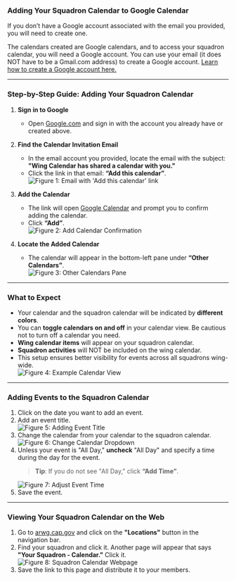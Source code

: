 ### Adding Your Squadron Calendar to Google Calendar

If you don’t have a Google account associated with the email you provided, you will need to create one.

The calendars created are Google calendars, and to access your squadron calendar, you will need a Google account. You can use your email (it does NOT have to be a Gmail.com address) to create a Google account. [Learn how to create a Google account here.](https://github.com/at3davis/my_CAP_Project/CreateGoogleAcct.md)

---

### Step-by-Step Guide: Adding Your Squadron Calendar

1. **Sign in to Google**
   - Open [Google.com](https://www.google.com) and sign in with the account you already have or created above.

2. **Find the Calendar Invitation Email**
   - In the email account you provided, locate the email with the subject:  
     **"Wing Calendar has shared a calendar with you."**
   - Click the link in that email: **“Add this calendar”**.  
     <img src="https://at3davis.github.io/my_CAP_Project/images/Figure1a.png" alt="Figure 1: Email with 'Add this calendar' link" style="max-width: 100%; height: auto;">

3. **Add the Calendar**
   - The link will open [Google Calendar](https://calendar.google.com) and prompt you to confirm adding the calendar.
   - Click **“Add”**.  
     <img src="https://at3davis.github.io/my_CAP_Project/images/Figure1b.png" alt="Figure 2: Add Calendar Confirmation" style="max-width: 100%; height: auto;">

4. **Locate the Added Calendar**
   - The calendar will appear in the bottom-left pane under **“Other Calendars”**.  
     <img src="https://at3davis.github.io/my_CAP_Project/images/Figure3a.png" alt="Figure 3: Other Calendars Pane" style="max-width: 100%; height: auto;">

---

### What to Expect

- Your calendar and the squadron calendar will be indicated by **different colors**.
- You can **toggle calendars on and off** in your calendar view. Be cautious not to turn off a calendar you need.
- **Wing calendar items** will appear on your squadron calendar.
- **Squadron activities** will NOT be included on the wing calendar.
- This setup ensures better visibility for events across all squadrons wing-wide.  
  <img src="https://at3davis.github.io/my_CAP_Project/images/Figure4done.png" alt="Figure 4: Example Calendar View" style="max-width: 100%; height: auto;">

---

### Adding Events to the Squadron Calendar

1. Click on the date you want to add an event.
2. Add an event title.  
   <img src="https://at3davis.github.io/my_CAP_Project/images/AddEvent1.png" alt="Figure 5: Adding Event Title" style="max-width: 100%; height: auto;">
3. Change the calendar from your calendar to the squadron calendar.  
   <img src="https://at3davis.github.io/my_CAP_Project/images/AddEvent2.png" alt="Figure 6: Change Calendar Dropdown" style="max-width: 100%; height: auto;">
4. Unless your event is "All Day," **uncheck** "All Day" and specify a time during the day for the event.  
   > **Tip**: If you do not see "All Day," click **“Add Time”**.  
   <img src="https://at3davis.github.io/my_CAP_Project/images/Addevent3.png" alt="Figure 7: Adjust Event Time" style="max-width: 100%; height: auto;">
5. Save the event.

---

### Viewing Your Squadron Calendar on the Web

1. Go to [arwg.cap.gov](https://arwg.cap.gov) and click on the **"Locations"** button in the navigation bar.
2. Find your squadron and click it. Another page will appear that says **"Your Squadron - Calendar."** Click it.  
   <img src="https://at3davis.github.io/my_CAP_Project/images/Figure5.png" alt="Figure 8: Squadron Calendar Webpage" style="max-width: 100%; height: auto;">
3. Save the link to this page and distribute it to your members.